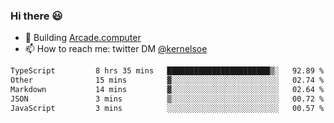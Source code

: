 ### Hi there 😃

- 🔨 Building [Arcade.computer](https://arcade.computer)
- 📫 How to reach me: twitter DM [@kernelsoe](https://twitter.com/kernelsoe)

<!--START_SECTION:waka-->

```txt
TypeScript         8 hrs 35 mins   ███████████████████████▒░   92.89 %
Other              15 mins         ▓░░░░░░░░░░░░░░░░░░░░░░░░   02.74 %
Markdown           14 mins         ▓░░░░░░░░░░░░░░░░░░░░░░░░   02.64 %
JSON               3 mins          ▒░░░░░░░░░░░░░░░░░░░░░░░░   00.72 %
JavaScript         3 mins          ░░░░░░░░░░░░░░░░░░░░░░░░░   00.57 %
```

<!--END_SECTION:waka-->
